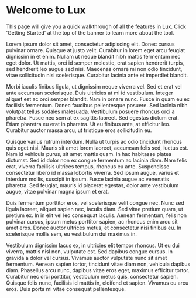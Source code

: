 # Welcome to Lux

This page will give you a quick walkthrough of all the features in Lux. Click 'Getting Started' at the top of the banner to learn more about the tool.

Lorem ipsum dolor sit amet, consectetur adipiscing elit. Donec cursus pulvinar ornare. Quisque at justo velit. Curabitur in lorem eget arcu feugiat dignissim in et enim. Nullam ut neque blandit nibh mattis fermentum nec eget dolor. Ut mattis, orci id semper molestie, erat sapien hendrerit turpis, sed hendrerit leo augue sed nisi. Maecenas ornare mi non odio tincidunt, vitae sollicitudin nisi scelerisque. Curabitur lacinia ante et imperdiet blandit.

Morbi iaculis finibus ligula, ut dignissim neque viverra vel. Sed et erat vel ante accumsan scelerisque. Duis ultricies at mi id vestibulum. Integer aliquet est ac orci semper blandit. Nam in ornare nunc. Fusce in quam eu ex facilisis fermentum. Donec faucibus pellentesque posuere. Sed lacinia nibh volutpat tellus sodales malesuada. Vestibulum posuere rhoncus orci a pharetra. Fusce nec sem at ex sagittis laoreet. Sed egestas dictum erat. Etiam pharetra eu erat in pharetra. Ut eu finibus ante, at efficitur leo. Curabitur auctor massa arcu, ut tristique eros sollicitudin eu.

Quisque varius rutrum interdum. Nulla ut turpis ac odio tincidunt rhoncus quis eget nisi. Mauris sit amet lorem laoreet, accumsan felis sed, luctus est. Nam id vehicula purus, sit amet mattis quam. In hac habitasse platea dictumst. Sed id dolor non ex congue fermentum ac lacinia diam. Nam felis erat, viverra facilisis ultrices tempus, rhoncus eu ante. Suspendisse consectetur libero id massa lobortis viverra. Sed ipsum augue, varius et interdum mollis, suscipit in ipsum. Fusce lacinia augue ac venenatis pharetra. Sed feugiat, mauris id placerat egestas, dolor ante vestibulum augue, vitae pulvinar magna ipsum et erat.

Duis fermentum porttitor eros, vel scelerisque velit congue nec. Nunc sed ligula laoreet, aliquet sapien nec, iaculis diam. Sed vitae pretium quam, ut pretium ex. In in elit vel leo consequat iaculis. Aenean fermentum, felis non pulvinar cursus, ipsum metus porttitor sapien, ac rhoncus enim arcu sit amet eros. Donec auctor ultrices metus, et consectetur nisi finibus eu. In scelerisque mollis sem, eu vestibulum dui maximus in.

Vestibulum dignissim lacus ex, in ultricies elit tempor rhoncus. Ut eu dui viverra, mattis nisl non, vulputate est. Sed dapibus congue cursus. In gravida a dolor vel cursus. Vivamus auctor vulputate nunc sit amet fermentum. Aenean sapien tortor, tincidunt vitae diam non, vehicula dapibus diam. Phasellus arcu nunc, dapibus vitae eros eget, maximus efficitur tortor. Curabitur nec orci porttitor, vestibulum metus quis, consectetur sapien. Quisque felis nunc, facilisis id mattis in, eleifend et sapien. Vivamus eu arcu eros. Duis porta mi vitae consequat pellentesque.